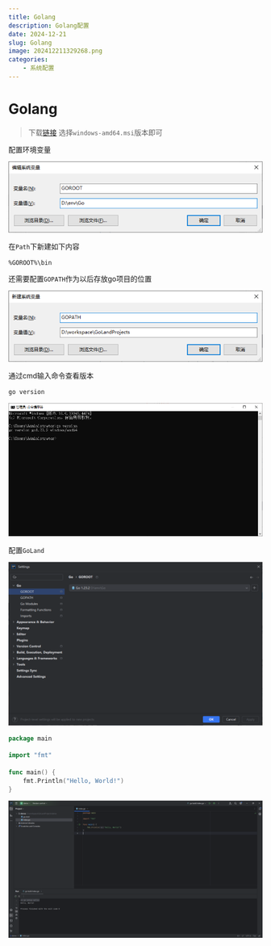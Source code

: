 ```yaml
---
title: Golang
description: Golang配置
date: 2024-12-21
slug: Golang
image: 202412211329268.png
categories:
    - 系统配置
---
```

# Golang

> 下载[链接](https://golang.google.cn/dl/)
> 选择`windows-amd64.msi`版本即可

配置环境变量

![image-20241005222325284](https://raw.githubusercontent.com/IsUnderAchiever/markdown-img/master/PicGo03/202412211327280.png)

在`Path`下新建如下内容

```
%GOROOT%\bin
```

还需要配置`GOPATH`作为以后存放go项目的位置

![image-20241005221932481](https://raw.githubusercontent.com/IsUnderAchiever/markdown-img/master/PicGo03/202412211327750.png)

通过cmd输入命令查看版本

```sh
go version
```

![image-20241005222018204](https://raw.githubusercontent.com/IsUnderAchiever/markdown-img/master/PicGo03/202412211328112.png)



配置`GoLand`

![image-20241005222734356](https://raw.githubusercontent.com/IsUnderAchiever/markdown-img/master/PicGo03/202412211328325.png)

```go
package main

import "fmt"

func main() {
	fmt.Println("Hello, World!")
}
```

![image-20241005223054395](https://raw.githubusercontent.com/IsUnderAchiever/markdown-img/master/PicGo03/202412211328495.png)

